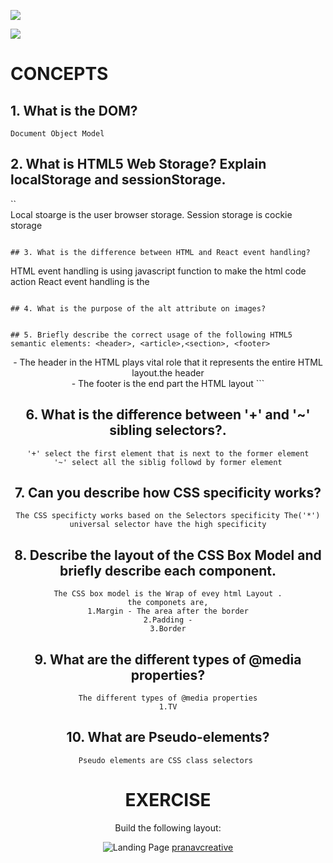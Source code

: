 ![](https://img.shields.io/badge/FRONTEND-DAY1-red?logo=&style=for-the-badge)

![](https://img.shields.io/badge/HTML-CSS-green)
# CONCEPTS

## 1. What is the DOM?

```
Document Object Model
```

## 2. What is HTML5 Web Storage? Explain localStorage and sessionStorage.

``  
Local stoarge is the user browser storage. Session storage is cockie storage
```

## 3. What is the difference between HTML and React event handling?

```
HTML event handling is using javascript function to make the html code action
React event handling is the 

```

## 4. What is the purpose of the alt attribute on images?

```

```

## 5. Briefly describe the correct usage of the following HTML5 semantic elements: <header>, <article>,<section>, <footer>

```
<header> - The header in the HTML plays vital role that it represents the entire HTML layout.the header 
<footer> - The footer is the end part the HTML layout 
```

## 6. What is the difference between '+' and '~' sibling selectors?.

```
'+' select the first element that is next to the former element
'~' select all the siblig followd by former element
```

## 7. Can you describe how CSS specificity works?

```
The CSS specificty works based on the Selectors specificity The('*') universal selector have the high specificity

```

## 8. Describe the layout of the CSS Box Model and briefly describe each component.

```
The CSS box model is the Wrap of evey html Layout .
the componets are,
1.Margin - The area after the border
2.Padding -
3.Border
```

## 9. What are the different types of @media properties?

```
The different types of @media properties
1.TV

```

## 10. What are Pseudo-elements? 

```
Pseudo elements are CSS class selectors 
```


# EXERCISE
Build the following layout:

![Landing Page](https://cdn.dribbble.com/users/1126935/screenshots/5922966/landing.png)
[pranavcreative](https://dribbble.com/pranavcreative)
